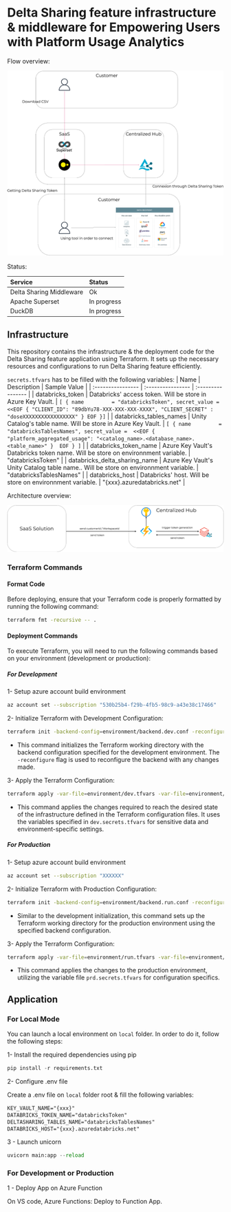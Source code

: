 # Delta Sharing feature infrastructure & middleware for Empowering Users with Platform Usage Analytics

Flow overview:

![Architecture](images/saas_flow.png)

Status:

| Service              | Status
| :---------------- | :---------------- |
| Delta Sharing Middleware              | Ok | 
| Apache Superset             | In progress | 
| DuckDB             | In progress | 


## Infrastructure

This repository contains the infrastructure & the deployment code for the Delta Sharing feature application using Terraform. It sets up the necessary resources and configurations to run Delta Sharing feature efficiently.

`secrets.tfvars` has to be filled with the following variables:
| Name              | Description | Sample Value |
| :---------------- | :---------------- | :---------------- |
| databricks_token        | Databricks' access token. Will be store in Azure Key Vault. |   `[ { name         = "databricksToken", secret_value = <<EOF { "CLIENT_ID": "89dbYu78-XXX-XXX-XXX-XXXX", "CLIENT_SECRET" : "doseXXXXXXXXXXXXXXXXX" } EOF }]`   |
| databricks_tables_names           | Unity Catalog's table name. Will be store in Azure Key Vault. |   `[ { name         = "databricksTablesNames", secret_value =  <<EOF { "platform_aggregated_usage": "<catalog_name>.<database_name>.<table_name>" }  EOF } ]`   |
| databricks_token_name    | Azure Key Vault's Databricks token name. Will be store on environnment variable.  | "databricksToken"   |
| databricks_delta_sharing_name    | Azure Key Vault's Unity Catalog table name.. Will be store on environnment variable. |  "databricksTablesNames"   |
| databricks_host | Databricks' host. Will be store on environnment variable.  |  "{xxx}.azuredatabricks.net"   |

Architecture overview:

![Architecture](images/saas_infrastructure.png)

### Terraform Commands

#### Format Code

Before deploying, ensure that your Terraform code is properly formatted by running the following command:

```bash
terraform fmt -recursive -- .
```

#### Deployment Commands

To execute Terraform, you will need to run the following commands based on your environment (development or production):

##### For Development

1- Setup azure account build environment

```bash
az account set --subscription "530b25b4-f29b-4fb5-98c9-a43e38c17466"
```

2- Initialize Terraform with Development Configuration:

```bash
terraform init -backend-config=environment/backend.dev.conf -reconfigure
```

- This command initializes the Terraform working directory with the backend configuration specified for the development environment. The `-reconfigure` flag is used to reconfigure the backend with any changes made.

3- Apply the Terraform Configuration:

```bash
terraform apply -var-file=environment/dev.tfvars -var-file=environment/dev.secrets.tfvars
```
- This command applies the changes required to reach the desired state of the infrastructure defined in the Terraform configuration files. It uses the variables specified in `dev.secrets.tfvars` for sensitive data and environment-specific settings.

##### For Production

1- Setup azure account build environment

```bash
az account set --subscription "XXXXXX"
```

2- Initialize Terraform with Production Configuration:

```bash
terraform init -backend-config=environment/backend.run.conf -reconfigure
```
- Similar to the development initialization, this command sets up the Terraform working directory for the production environment using the specified backend configuration.

3- Apply the Terraform Configuration:

```bash
terraform apply -var-file=environment/run.tfvars -var-file=environment/run.secrets.tfvars
```

- This command applies the changes to the production environment, utilizing the variable file `prd.secrets.tfvars` for configuration specifics.

## Application

### For Local Mode

You can launch a local environment on `local` folder. In order to do it, follow the following steps:

1- Install the required dependencies using pip

```python
pip install -r requirements.txt
```

2- Configure .env file

Create a .env file on `local` folder root & fill the following variables:

```
KEY_VAULT_NAME="{xxx}"
DATABRICKS_TOKEN_NAME="databricksToken"
DELTASHARING_TABLES_NAME="databricksTablesNames"
DATABRICKS_HOST="{xxx}.azuredatabricks.net"
```

3 - Launch unicorn

```python
uvicorn main:app --reload
```

### For Development or Production

1 - Deploy App on Azure Function

On VS code, Azure Functions: Deploy to Function App.
